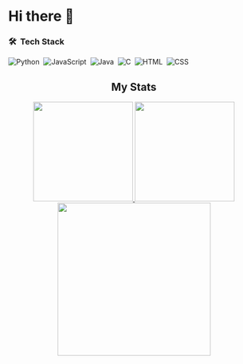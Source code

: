 # Hi there 👋

### 🛠 &nbsp;Tech Stack

![Python](https://img.shields.io/badge/-Python-05122A?style=flat&logo=python)&nbsp;
![JavaScript](https://img.shields.io/badge/-JavaScript-05122A?style=flat&logo=javascript)&nbsp;
![Java](https://img.shields.io/badge/-Java-05122A?style=flat&logo=Java&logoColor=FFA518)&nbsp;
![C](https://img.shields.io/badge/-C-05122A?style=flat&logo=C&logoColor=A8B9CC)&nbsp;
![HTML](https://img.shields.io/badge/-HTML-05122A?style=flat&logo=HTML5)&nbsp;
![CSS](https://img.shields.io/badge/-CSS-05122A?style=flat&logo=CSS3&logoColor=1572B6)&nbsp;

<h2 align="center"> My Stats </h2>

<p align="center">
<a href="https://github.com/Andres98100">
  <img height="200" src="https://github-readme-stats.vercel.app/api?username=Andres98100&show_icons=true&theme=tokyonight"/>
  <img height="200" src="https://github-readme-stats.vercel.app/api/top-langs/?username=Andres98100&theme=tokyonight"/>
  <img height="307" src="https://activity-graph.herokuapp.com/graph?username=Andres98100&&theme=tokyo-night"/>
</a>
</p>
